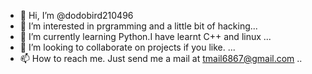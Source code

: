 - 👋 Hi, I’m @dodobird210496
- 👀 I’m interested in prgramming and a little bit of hacking...
- 🌱 I’m currently learning Python.I have learnt C++ and linux ...
- 💞️ I’m looking to collaborate on projects if you like. ...
- 📫 How to reach me. Just send me a mail at tmail6867@gmail.com ..

<!---
dodobird210496/dodobird210496 is a ✨ special ✨ repository because its `README.md` (this file) appears on your GitHub profile.
You can click the Preview link to take a look at your changes.
--->
